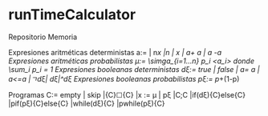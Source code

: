 # runTimeCalculator
Repositorio Memoria 


Expresiones aritméticas deterministas
a:=                | n*x |n | x | a+ a | a -a 
Expresiones aritméticas probabilístas
μ:=                \simga_{i=1...n} p_i <a_i> donde \sum_i p_i = 1 
Expresiones booleanas deterministas
dξ:=                  true | false | a= a | a<=a |ㄱdξ| dξ|^dξ
Expresiones booleanas probabilistas 
pξ:=              p*<true>+(1-p)<false>

Programas
C:=         empty
        | skip
        |{C}☐{C}
|x := μ | pξ
        |C;C
        |if(dξ){C}else{C}
        |pif(pξ){C}else{C}
        |while(dξ){C}
        |pwhile(pξ){C}
